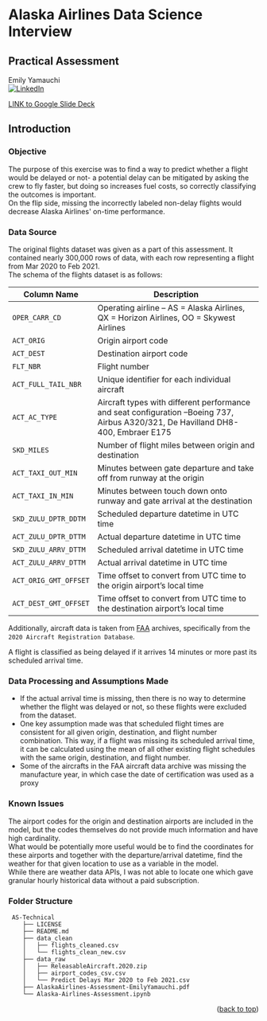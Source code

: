 # Alaska Airlines Data Science Interview
## Practical Assessment
Emily Yamauchi  
[![LinkedIn][linkedin-shield]][linkedin-url]

[LINK to Google Slide Deck](https://docs.google.com/presentation/d/18pG2f4qhC4xT-a2VQVc7HP_wRRp_9W1waalIwlBTHxY/edit?pli=1#slide=id.p)

## Introduction

### Objective

The purpose of this exercise was to find a way to predict whether a flight would be delayed or not- a potential delay can be mitigated by asking the crew to fly faster, but doing so increases fuel costs, so correctly classifying the outcomes is important.  
On the flip side, missing the incorrectly labeled non-delay flights would decrease Alaska Airlines' on-time performance.   

### Data Source

The original flights dataset was given as a part of this assessment. 
It contained nearly 300,000 rows of data, with each row representing a flight from Mar 2020 to Feb 2021.  
The schema of the flights dataset is as follows:  

| Column Name             | Description                                     |
|-------------------------|-------------------------------------------------|
| `OPER_CARR_CD`          | Operating airline – AS = Alaska Airlines, QX = Horizon Airlines, OO = Skywest Airlines |
| `ACT_ORIG`              | Origin airport code  |
| `ACT_DEST`		  | Destination airport code |
| `FLT_NBR`		  | Flight number |
| `ACT_FULL_TAIL_NBR`	  | Unique identifier for each individual aircraft |
| `ACT_AC_TYPE`		  | Aircraft types with different performance and seat configuration –Boeing 737, Airbus A320/321, De Havilland DH8-400, Embraer E175 |
| `SKD_MILES`		  | Number of flight miles between origin and destination |
| `ACT_TAXI_OUT_MIN`	  | Minutes between gate departure and take off from runway at the origin |
| `ACT_TAXI_IN_MIN`	  | Minutes between touch down onto runway and gate arrival at the destination |
| `SKD_ZULU_DPTR_DDTM`	  | Scheduled departure datetime in UTC time |
| `ACT_ZULU_DPTR_DTTM`	  | Actual departure datetime in UTC time |
| `SKD_ZULU_ARRV_DTTM`	  | Scheduled arrival datetime in UTC time |
| `ACT_ZULU_ARRV_DTTM`	  | Actual arrival datetime in UTC time |
| `ACT_ORIG_GMT_OFFSET`	  | Time offset to convert from UTC time to the origin airport’s local time |
| `ACT_DEST_GMT_OFFSET`	  | Time offset to convert from UTC time to the destination airport’s local time | 


Additionally, aircraft data is taken from [FAA](https://www.faa.gov/licenses_certificates/aircraft_certification/aircraft_registry/releasable_aircraft_download/) archives, specifically from the `2020 Aircraft Registration Database`.

A flight is classified as being delayed if it arrives 14 minutes or more past its scheduled arrival time.  

### Data Processing and Assumptions Made

- If the actual arrival time is missing, then there is no way to determine whether the flight was delayed or not, so these flights were excluded from the dataset.  
- One key assumption made was that scheduled flight times are consistent for all given origin, destination, and flight number combination. This way, if a flight was missing its scheduled arrival time, it can be calculated using the mean of all other existing flight schedules with the same origin, destination, and flight number.
- Some of the aircrafts in the FAA aircraft data archive was missing the manufacture year, in which case the date of certification was used as a proxy

### Known Issues

The airport codes for the origin and destination airports are included in the model, but the codes themselves do not provide much information and have high cardinality.   
What would be potentially more useful would be to find the coordinates for these airports and together with the departure/arrival datetime, find the weather for that given location to use as a variable in the model.   
While there are weather data APIs, I was not able to locate one which gave granular hourly historical data without a paid subscription.

### Folder Structure

```
 AS-Technical
    ├── LICENSE
    ├── README.md
    ├── data_clean
    │   ├── flights_cleaned.csv
    │   └── flights_clean_new.csv
    ├── data_raw
    │   ├── ReleasableAircraft.2020.zip
    │   ├── airport_codes_csv.csv
    │   └── Predict Delays Mar 2020 to Feb 2021.csv
    ├── AlaskaAirlines-Assessment-EmilyYamauchi.pdf
    └── Alaska-Airlines-Assessment.ipynb
```
<p align="right">(<a href="#top">back to top</a>)</p>

<!-- MARKDOWN LINKS & IMAGES -->

[linkedin-shield]: https://img.shields.io/badge/-LinkedIn-black.svg?style=for-the-badge&logo=linkedin&colorB=555
[linkedin-url]: https://www.linkedin.com/in/eyamauchi/